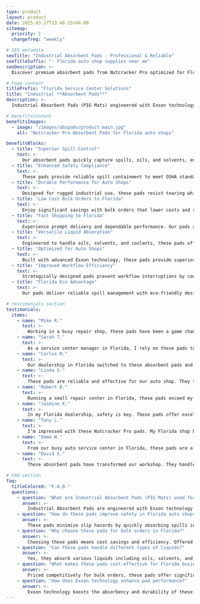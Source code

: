 ```yaml
---
type: product
layout: product
date: 2025-03-27T13:48:15+04:00
sitemap:
  priority: 1
  changefreq: "weekly"

# SEO metadata
seoTitle: "Industrial Absorbent Pads - Professional & Reliable"
seoTitleSuffix: "- Florida auto shop supplies near me"
seoDescription: >-
  Discover premium absorbent pads from Nutcracker Pro optimized for Florida auto shops and service centers. Superior spill control, fast shipping, and cost-saving benefits for Florida mechanic supplies.

# Page content
titlePrefix: "Florida Service Center Solutions"
title: "Industrial **Absorbent Pads**"
description: >-
  Industrial Absorbent Pads (PIG Mats) engineered with Exxon technology deliver unmatched spill management and quick liquid absorption. Ideal for Florida auto shops, these pads offer cost-effective bulk ordering and fast shipping for mechanic supplies.

# benefitsContent
benefitsImages:
  - image: "/images/abspads/product-main.jpg"
    alt: "Nutcracker Pro Absorbent Pads for Florida auto shops"

benefitsBlocks:
  - title: "Superior Spill Control"
    text: >-
      Our absorbent pads quickly capture spills, oils, and solvents, ensuring clean, hazard-free workspaces in Florida auto repair shops. They offer fast absorption and minimize cleanup delays.
  - title: "Enhanced Safety Compliance"
    text: >-
      These pads provide reliable spill containment to meet OSHA standards and boost safety. Perfect for auto repair supplies, they help dealerships and service centers maintain a secure environment.
  - title: "Durable Performance for Auto Shops"
    text: >-
      Designed for rugged industrial use, these pads resist tearing while absorbing liquids effectively. Ideal for Florida mechanic supplies, they deliver consistent performance in busy auto workshops.
  - title: "Low Cost Bulk Orders to Florida"
    text: >-
      Enjoy significant savings with bulk orders that lower costs and reduce reordering frequency. This cost-saving solution works for dealerships and repair centers seeking efficient supply management.
  - title: "Fast Shipping to Florida"
    text: >-
      Experience prompt delivery and dependable performance. Our pads are optimized for quick distribution, making them a top choice for Florida auto repair tools and rapid spill management.
  - title: "Versatile Liquid Absorption"
    text: >-
      Engineered to handle oils, solvents, and coolants, these pads offer universal application across industrial settings. Their versatility supports varied needs of auto repair supplies nationwide.
  - title: "Optimized for Auto Shops"
    text: >-
      Built with advanced Exxon technology, these pads provide superior absorbency and durability. Ideal for Florida service centers, they ensure minimal downtime and efficient cleanup operations.
  - title: "Improved Workflow Efficiency"
    text: >-
      Strategically designed pads prevent workflow interruptions by controlling spills before they escalate. Perfect for dealership consumables and automotive maintenance in busy repair shops.
  - title: "Florida Eco Advantage"
    text: >-
      Our pads deliver reliable spill management with eco-friendly design, reducing waste and ensuring safe environments. Recommended for Florida mechanic supply distributors seeking quality solutions.

# testimonials section
testimonials:
  items:
    - name: "Mike R."
      text: >-
        Working in a busy repair shop, these pads have been a game changer. They absorb oil and chemicals quickly, keeping our work area safe and efficient. Fast shipping and low cost make them essential.
    - name: "Sarah T."
      text: >-
        As a service center manager in Florida, I rely on these pads to manage spills without fuss. They deliver strong performance, reduce cleanup time, and make our shop operations smoother every day.
    - name: "Carlos M."
      text: >-
        Our dealership in Florida switched to these absorbent pads and never looked back. They handle every spill, large or small, with ease. Quality and speedy delivery have truly impressed our team.
    - name: "Linda G."
      text: >-
        These pads are reliable and effective for our auto shop. They tackle tough oil and solvent spills with ease. The cost savings and durability make them a smart, dependable buy.
    - name: "Robert B."
      text: >-
        Running a small repair center in Florida, these pads exceed my expectations. They clean up spills swiftly and help prevent hazards. Excellent quality, affordable price, and local support stand out.
    - name: "Jasmine K."
      text: >-
        In my Florida dealership, safety is key. These pads offer excellent spill control, keeping floors safe and reducing risks. Their value and prompt shipping are big advantages for our team.
    - name: "Tony L."
      text: >-
        I’m impressed with these Nutcracker Pro pads. My Florida shop benefits from fast absorption and robust design. They keep our workspace clean, help us save money, and support reliable spill management.
    - name: "Emma W."
      text: >-
        From our busy auto service center in Florida, these pads are a must-have. They clean up spills fast and make maintenance easier. The simple design and strong performance meet all our needs.
    - name: "David S."
      text: >-
        These absorbent pads have transformed our workshop. They handle every spill efficiently, reducing downtime and boosting safety. Their quality, affordability, and local support are unmatched.

# FAQ section
faq:
  titleColored: "F.A.Q."
  questions:
    - question: "What are Industrial Absorbent Pads (PIG Mats) used for?"
      answer: >-
        Industrial Absorbent Pads are engineered with Exxon technology for rapid liquid absorption in auto repair shops, service centers, and dealerships. In Florida, they control oil, coolant, and solvent spills to maintain safety and compliance.
    - question: "How do these pads improve safety in Florida auto shops?"
      answer: >-
        These pads minimize slip hazards by quickly absorbing spills in Florida garages and repair centers. They maintain safe floors and reduce downtime, ensuring that local mechanic supplies and dealership consumables are managed efficiently.
    - question: "Why choose these pads for bulk orders in Florida?"
      answer: >-
        Choosing these pads means cost savings and efficiency. Offered in bulk, they reduce reorder frequency and lower costs, ideal for Florida auto shops and service centers. Fast shipping and durable design make them a top choice.
    - question: "Can these pads handle different types of liquids?"
      answer: >-
        Yes, they absorb various liquids including oils, solvents, and coolants. In Florida, auto repair shops trust these pads for consistent performance in absorbing spills, ensuring effective use of mechanic safety products and cleaning supplies.
    - question: "What makes these pads cost-effective for Florida businesses?"
      answer: >-
        Priced competitively for bulk orders, these pads offer significant savings for Florida dealerships and repair centers. They reduce waste and minimize reordering while providing excellent spill control, making them a smart local choice.
    - question: "How does Exxon technology enhance pad performance?"
      answer: >-
        Exxon technology boosts the absorbency and durability of these pads, making them ideal for heavy-duty spill management in Florida auto shops. They offer fast, reliable absorption, meeting local industry standards and cleaning demands.
---
```

